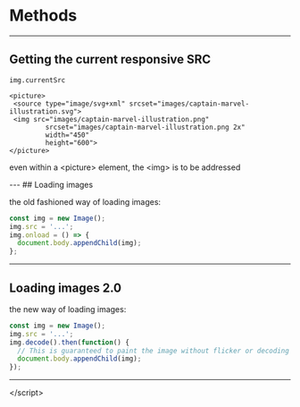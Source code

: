 # Methods
---
## Getting the current responsive SRC

`img.currentSrc`

<div class="fragment">

<pre><code>&lt;picture&gt;
 &lt;source type="image/svg+xml" srcset="images/captain-marvel-illustration.svg"&gt;
 &lt;img src="images/captain-marvel-illustration.png" 
         srcset="images/captain-marvel-illustration.png 2x"
         width="450"
         height="600"&gt;
&lt;/picture&gt;</code></pre>


even within a &lt;picture&gt; element, the &lt;img&gt; is to be addressed

</div>
---
## Loading images

the old fashioned way of loading images:

```js
const img = new Image();
img.src = '...';
img.onload = () => {
  document.body.appendChild(img);  
};
```
---
## Loading images 2.0

the new way of loading images:

```js
const img = new Image();
img.src = '...';
img.decode().then(function() {
  // This is guaranteed to paint the image without flicker or decoding jank.
  document.body.appendChild(img);
});
```
---
&lt;/script&gt;